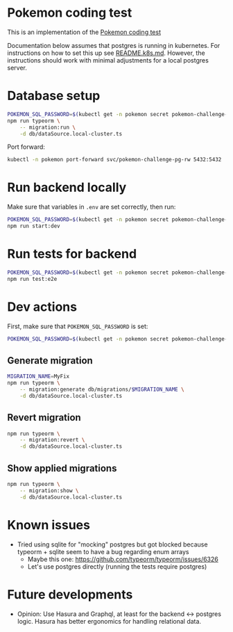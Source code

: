 # Pokemon coding test

This is an implementation of the [Pokemon coding test](../pokemon-coding-test.pdf)

Documentation below assumes that postgres is running in kubernetes.
For instructions on how to set this up see [README.k8s.md](../cluster-config/README.k8s.md).
However, the instructions should work with minimal adjustments for a local postgres server.

# Database setup
```bash
POKEMON_SQL_PASSWORD=$(kubectl get -n pokemon secret pokemon-challenge-pg-app -o json | jq -r '.data.password | @base64d')
npm run typeorm \
    -- migration:run \
    -d db/dataSource.local-cluster.ts
```
Port forward:
```bash
kubectl -n pokemon port-forward svc/pokemon-challenge-pg-rw 5432:5432
```

# Run backend locally

Make sure that variables in `.env` are set correctly, then run:
```bash
POKEMON_SQL_PASSWORD=$(kubectl get -n pokemon secret pokemon-challenge-pg-app -o json | jq -r '.data.password | @base64d')
npm run start:dev
```

# Run tests for backend

```bash
POKEMON_SQL_PASSWORD=$(kubectl get -n pokemon secret pokemon-challenge-pg-app -o json | jq -r '.data.password | @base64d')
npm run test:e2e
```

# Dev actions

First, make sure that `POKEMON_SQL_PASSWORD` is set:
```bash
POKEMON_SQL_PASSWORD=$(kubectl get -n pokemon secret pokemon-challenge-pg-app -o json | jq -r '.data.password | @base64d')
```

## Generate migration

```bash
MIGRATION_NAME=MyFix
npm run typeorm \
    -- migration:generate db/migrations/$MIGRATION_NAME \
    -d db/dataSource.local-cluster.ts
```

## Revert migration
```bash
npm run typeorm \
    -- migration:revert \
    -d db/dataSource.local-cluster.ts
```

## Show applied migrations
```bash
npm run typeorm \
    -- migration:show \
    -d db/dataSource.local-cluster.ts
```

# Known issues

- Tried using sqlite for "mocking" postgres but got blocked because typeorm + sqlite seem to have a bug regarding enum arrays
    - Maybe this one: https://github.com/typeorm/typeorm/issues/6326
    - Let's use postgres directly (running the tests require postgres)


# Future developments

- Opinion: Use Hasura and Graphql, at least for the backend <-> postgres logic.
    Hasura has better ergonomics for handling relational data.
